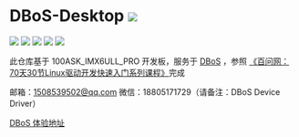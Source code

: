 # DBoS-Desktop  ![](https://camo.githubusercontent.com/a7dfab63cad83ead05e6a425453d985c264de1061186ceba09bad749d2f6c058/68747470733a2f2f692e696d6775722e636f6d2f666538356156522e706e67)


![](https://img.shields.io/badge/license-GNU%20GPLV3-blue) ![](https://img.shields.io/badge/Linux-4.9.88-blue) ![](https://img.shields.io/badge/npm-v1.0.2-blue) ![](https://img.shields.io/badge/circleci-passing-green) ![](https://img.shields.io/badge/PRs-welcome-green)



此仓库基于 100ASK_IMX6ULL_PRO 开发板，服务于  [DBoS](https://github.com/cocowts/DBoS-Desktop) ，参照 [《百问网：70天30节Linux驱动开发快速入门系列课程》](https://www.bilibili.com/video/BV1Yb4y1t7Uj?from=search&seid=268822448965901467&spm_id_from=333.337.0.0)完成



邮箱：1508539502@qq.com 
微信：18805171729（请备注：DBoS Device Driver）



[DBoS 体验地址](https://github.com/cocowts/DBoS-Desktop) 

